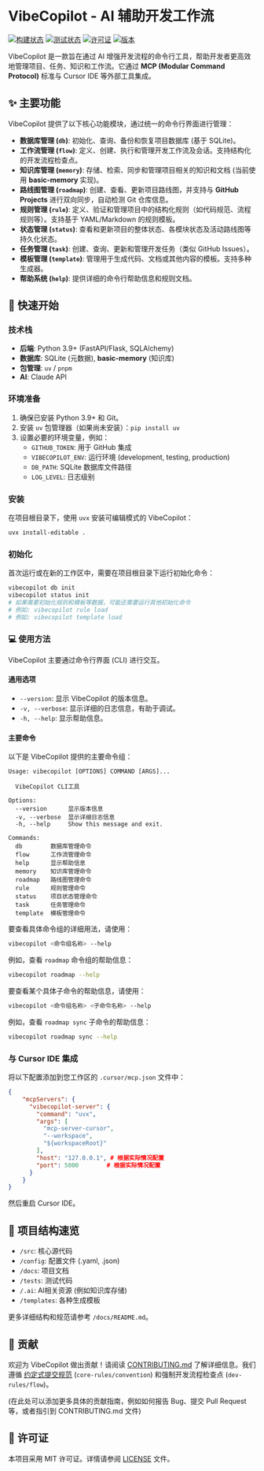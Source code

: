 # VibeCopilot - AI 辅助开发工作流

[![构建状态](https://img.shields.io/badge/build-passing-brightgreen)](https://github.com/jacobcy/VibeCopilot/actions/workflows/ci.yml/badge.svg)
[![测试状态](https://img.shields.io/badge/tests-passing-brightgreen)](https://github.com/jacobcy/VibeCopilot/actions/workflows/test-all.yml/badge.svg)
[![许可证](https://img.shields.io/badge/license-MIT-blue)](LICENSE)
[![版本](https://img.shields.io/badge/version-0.1.0-blue)](https://github.com/jacobcy/VibeCopilot/releases)

VibeCopilot 是一款旨在通过 AI 增强开发流程的命令行工具，帮助开发者更高效地管理项目、任务、知识和工作流。它通过 **MCP (Modular Command Protocol)** 标准与 Cursor IDE 等外部工具集成。

## ✨ 主要功能

VibeCopilot 提供了以下核心功能模块，通过统一的命令行界面进行管理：

* **数据库管理 (`db`)**: 初始化、查询、备份和恢复项目数据库 (基于 SQLite)。
* **工作流管理 (`flow`)**: 定义、创建、执行和管理开发工作流及会话。支持结构化的开发流程检查点。
* **知识库管理 (`memory`)**: 存储、检索、同步和管理项目相关的知识和文档 (当前使用 **basic-memory** 实现)。
* **路线图管理 (`roadmap`)**: 创建、查看、更新项目路线图，并支持与 **GitHub Projects** 进行双向同步，自动检测 Git 仓库信息。
* **规则管理 (`rule`)**: 定义、验证和管理项目中的结构化规则（如代码规范、流程规则等）。支持基于 YAML/Markdown 的规则模板。
* **状态管理 (`status`)**: 查看和更新项目的整体状态、各模块状态及活动路线图等持久化状态。
* **任务管理 (`task`)**: 创建、查询、更新和管理开发任务（类似 GitHub Issues）。
* **模板管理 (`template`)**: 管理用于生成代码、文档或其他内容的模板。支持多种生成器。
* **帮助系统 (`help`)**: 提供详细的命令行帮助信息和规则文档。

## 🚀 快速开始

### 技术栈

* **后端**: Python 3.9+ (FastAPI/Flask, SQLAlchemy)
* **数据库**: SQLite (元数据), **basic-memory** (知识库)
* **包管理**: `uv` / `pnpm`
* **AI**: Claude API

### 环境准备

1. 确保已安装 Python 3.9+ 和 Git。
2. 安装 `uv` 包管理器（如果尚未安装）：`pip install uv`
3. 设置必要的环境变量，例如：
    * `GITHUB_TOKEN`: 用于 GitHub 集成
    * `VIBECOPILOT_ENV`: 运行环境 (development, testing, production)
    * `DB_PATH`: SQLite 数据库文件路径
    * `LOG_LEVEL`: 日志级别

### 安装

在项目根目录下，使用 `uvx` 安装可编辑模式的 VibeCopilot：

```bash
uvx install-editable .
```

### 初始化

首次运行或在新的工作区中，需要在项目根目录下运行初始化命令：

```bash
vibecopilot db init
vibecopilot status init
# 如果需要初始化规则和模板等数据，可能还需要运行其他初始化命令
# 例如: vibecopilot rule load
# 例如: vibecopilot template load
```

### 💻 使用方法

VibeCopilot 主要通过命令行界面 (CLI) 进行交互。

#### 通用选项

* `--version`: 显示 VibeCopilot 的版本信息。
* `-v, --verbose`: 显示详细的日志信息，有助于调试。
* `-h, --help`: 显示帮助信息。

#### 主要命令

以下是 VibeCopilot 提供的主要命令组：

```
Usage: vibecopilot [OPTIONS] COMMAND [ARGS]...

  VibeCopilot CLI工具

Options:
  --version      显示版本信息
  -v, --verbose  显示详细日志信息
  -h, --help     Show this message and exit.

Commands:
  db        数据库管理命令
  flow      工作流管理命令
  help      显示帮助信息
  memory    知识库管理命令
  roadmap   路线图管理命令
  rule      规则管理命令
  status    项目状态管理命令
  task      任务管理命令
  template  模板管理命令
```

要查看具体命令组的详细用法，请使用：

```bash
vibecopilot <命令组名称> --help
```
例如，查看 `roadmap` 命令组的帮助信息：

```bash
vibecopilot roadmap --help
```
要查看某个具体子命令的帮助信息，请使用：

```bash
vibecopilot <命令组名称> <子命令名称> --help
```
例如，查看 `roadmap sync` 子命令的帮助信息：

```bash
vibecopilot roadmap sync --help
```

### 与 Cursor IDE 集成

将以下配置添加到您工作区的 `.cursor/mcp.json` 文件中：

```json
{
    "mcpServers": {
      "vibecopilot-server": {
        "command": "uvx",
        "args": [
          "mcp-server-cursor",
          "--workspace",
          "${workspaceRoot}"
        ],
        "host": "127.0.0.1", # 根据实际情况配置
        "port": 5000        # 根据实际情况配置
      }
    }
}
```
然后重启 Cursor IDE。

## 📂 项目结构速览

* `/src`: 核心源代码
* `/config`: 配置文件 (.yaml, .json)
* `/docs`: 项目文档
* `/tests`: 测试代码
* `/.ai`: AI相关资源 (例如知识库存储)
* `/templates`: 各种生成模板

更多详细结构和规范请参考 `/docs/README.md`。

## 🤝 贡献

欢迎为 VibeCopilot 做出贡献！请阅读 [CONTRIBUTING.md](https://github.com/jacobcy/VibeCopilot/blob/main/CONTRIBUTING.md) 了解详细信息。我们遵循 [约定式提交规范](https://www.conventionalcommits.org/en/v1.0.0/) (`core-rules/convention`) 和强制开发流程检查点 (`dev-rules/flow`)。

(在此处可以添加更多具体的贡献指南，例如如何报告 Bug、提交 Pull Request 等，或者指引到 CONTRIBUTING.md 文件)

## 📄 许可证

本项目采用 MIT 许可证。详情请参阅 [LICENSE](https://github.com/jacobcy/VibeCopilot/blob/main/LICENSE) 文件。
